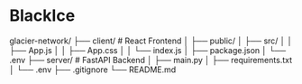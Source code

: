 # BlackIce
glacier-network/
├── client/                 # React Frontend
│   ├── public/
│   ├── src/
│   │   ├── App.js
│   │   ├── App.css
│   │   └── index.js
│   ├── package.json
│   └── .env
├── server/                 # FastAPI Backend
│   ├── main.py
│   ├── requirements.txt
│   └── .env
├── .gitignore
└── README.md